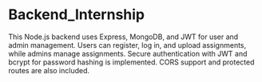 # Backend_Internship
This Node.js backend uses Express, MongoDB, and JWT for user and admin management. Users can register, log in, and upload assignments, while admins manage assignments. Secure authentication with JWT and bcrypt for password hashing is implemented. CORS support and protected routes are also included.
